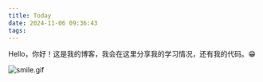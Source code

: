 ```yaml
---
title: Today
date: 2024-11-06 09:36:43
tags:
---
```


Hello，你好！这是我的博客，我会在这里分享我的学习情况，还有我的代码。😁

![smile.gif](smile.gif)
